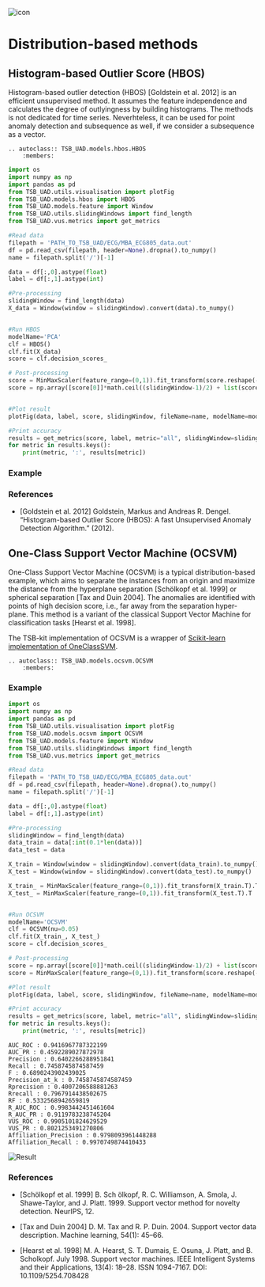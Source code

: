 ![icon](../../images/method_icons/distrib.png "icon")
# Distribution-based methods

## Histogram-based Outlier Score (HBOS)

Histogram-based outlier detection (HBOS) [Goldstein et al. 2012] is an efficient unsupervised method. It assumes the feature independence and calculates the degree of outlyingness by building histograms. The methods is not dedicated for time series. Neverhteless, it can be used for point anomaly detection and subsequence as well, if we consider a subsequence as a vector.

```{eval-rst}  
.. autoclass:: TSB_UAD.models.hbos.HBOS
    :members:

```

```python
import os
import numpy as np
import pandas as pd
from TSB_UAD.utils.visualisation import plotFig
from TSB_UAD.models.hbos import HBOS
from TSB_UAD.models.feature import Window
from TSB_UAD.utils.slidingWindows import find_length
from TSB_UAD.vus.metrics import get_metrics

#Read data
filepath = 'PATH_TO_TSB_UAD/ECG/MBA_ECG805_data.out'
df = pd.read_csv(filepath, header=None).dropna().to_numpy()
name = filepath.split('/')[-1]

data = df[:,0].astype(float)
label = df[:,1].astype(int)

#Pre-processing    
slidingWindow = find_length(data)
X_data = Window(window = slidingWindow).convert(data).to_numpy()


#Run HBOS
modelName='PCA'
clf = HBOS()
clf.fit(X_data)
score = clf.decision_scores_

# Post-processing
score = MinMaxScaler(feature_range=(0,1)).fit_transform(score.reshape(-1,1)).ravel()
score = np.array([score[0]]*math.ceil((slidingWindow-1)/2) + list(score) + [score[-1]]*((slidingWindow-1)//2))


#Plot result
plotFig(data, label, score, slidingWindow, fileName=name, modelName=modelName) 

#Print accuracy
results = get_metrics(score, label, metric="all", slidingWindow=slidingWindow)
for metric in results.keys():
    print(metric, ':', results[metric])
```

### Example

### References

* [Goldstein et al. 2012] Goldstein, Markus and Andreas R. Dengel. “Histogram-based Outlier Score (HBOS): A fast Unsupervised Anomaly Detection Algorithm.” (2012).


## One-Class Support Vector Machine (OCSVM)

One-Class Support Vector Machine (OCSVM) is a typical distribution-based example, which aims to separate the instances from an origin and maximize the distance from the hyperplane separation [Schölkopf et al. 1999] or spherical separation [Tax and Duin 2004]. The anomalies are identified with points of high decision score, i.e., far away from the separation hyper-plane. This method is a variant of the classical Support Vector Machine for classification tasks [Hearst et al. 1998].

The TSB-kit implementation of OCSVM is a wrapper of [Scikit-learn implementation of OneClassSVM](https://scikit-learn.org/stable/modules/generated/sklearn.svm.OneClassSVM.html).


```{eval-rst}  
.. autoclass:: TSB_UAD.models.ocsvm.OCSVM
    :members:

```

### Example

```python
import os
import numpy as np
import pandas as pd
from TSB_UAD.utils.visualisation import plotFig
from TSB_UAD.models.ocsvm import OCSVM
from TSB_UAD.models.feature import Window
from TSB_UAD.utils.slidingWindows import find_length
from TSB_UAD.vus.metrics import get_metrics

#Read data
filepath = 'PATH_TO_TSB_UAD/ECG/MBA_ECG805_data.out'
df = pd.read_csv(filepath, header=None).dropna().to_numpy()
name = filepath.split('/')[-1]

data = df[:,0].astype(float)
label = df[:,1].astype(int)

#Pre-processing    
slidingWindow = find_length(data)
data_train = data[:int(0.1*len(data))]
data_test = data

X_train = Window(window = slidingWindow).convert(data_train).to_numpy()
X_test = Window(window = slidingWindow).convert(data_test).to_numpy()

X_train_ = MinMaxScaler(feature_range=(0,1)).fit_transform(X_train.T).T
X_test_ = MinMaxScaler(feature_range=(0,1)).fit_transform(X_test.T).T


#Run OCSVM
modelName='OCSVM'
clf = OCSVM(nu=0.05)
clf.fit(X_train_, X_test_)
score = clf.decision_scores_

# Post-processing
score = np.array([score[0]]*math.ceil((slidingWindow-1)/2) + list(score) + [score[-1]]*((slidingWindow-1)//2))
score = MinMaxScaler(feature_range=(0,1)).fit_transform(score.reshape(-1,1)).ravel()

#Plot result
plotFig(data, label, score, slidingWindow, fileName=name, modelName=modelName) 

#Print accuracy
results = get_metrics(score, label, metric="all", slidingWindow=slidingWindow)
for metric in results.keys():
    print(metric, ':', results[metric])
```
```
AUC_ROC : 0.9416967787322199
AUC_PR : 0.4592289027872978
Precision : 0.6402266288951841
Recall : 0.7458745874587459
F : 0.6890243902439025
Precision_at_k : 0.7458745874587459
Rprecision : 0.4007206588881263
Rrecall : 0.7967914438502675
RF : 0.5332568942659819
R_AUC_ROC : 0.9983442451461604
R_AUC_PR : 0.9119783238745204
VUS_ROC : 0.9905101824629529
VUS_PR : 0.8021253491270806
Affiliation_Precision : 0.9798093961448288
Affiliation_Recall : 0.9970749874410433
```
![Result](../../images/method_results/OCSVM.png "OCSVM Result")

### References

* [Schölkopf et al. 1999] B. Sch ̈olkopf, R. C. Williamson, A. Smola, J. Shawe-Taylor, and J. Platt. 1999. Support vector method for novelty detection. NeurIPS, 12.

* [Tax and Duin 2004] D. M. Tax and R. P. Duin. 2004. Support vector data description. Machine learning, 54(1): 45–66.

* [Hearst et al. 1998] M. A. Hearst, S. T. Dumais, E. Osuna, J. Platt, and B. Scholkopf. July 1998. Support vector machines. IEEE Intelligent Systems and their Applications, 13(4): 18–28. ISSN 1094-7167. DOI: 10.1109/5254.708428